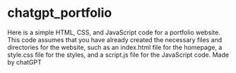 # chatgpt_portfolio
Here is a simple HTML, CSS, and JavaScript code for a portfolio website. This code assumes that you have already created the necessary files and directories for the website, such as an index.html file for the homepage, a style.css file for the styles, and a script.js file for the JavaScript code. Made by chatGPT
